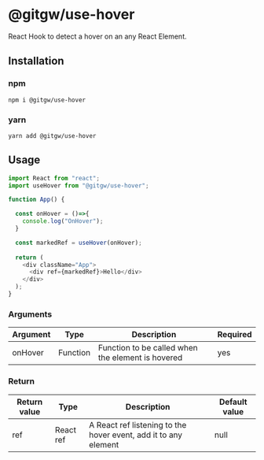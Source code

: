 # @gitgw/use-hover
React Hook to detect a hover on an any React Element.

## Installation
### npm
```npm i @gitgw/use-hover```

### yarn
```yarn add @gitgw/use-hover```

## Usage
```javascript
import React from "react";
import useHover from "@gitgw/use-hover";

function App() {

  const onHover = ()=>{
    console.log("OnHover");
  }

  const markedRef = useHover(onHover);
  
  return (
    <div className="App">
      <div ref={markedRef}>Hello</div>
    </div>
  );
}
```

### Arguments
Argument|Type|Description|Required|
|-|-|-|-|
|onHover|Function|Function to be called when the element is hovered|yes

### Return
Return value|Type|Description|Default value|
|-|-|-|-|
|ref|React ref|A React ref listening to the hover event, add it to any element|null